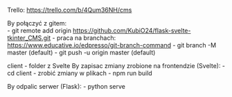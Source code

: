 Trello: https://trello.com/b/4Qum36NH/cms

By połączyć z gitem: </br>
    - git remote add origin https://github.com/KubiO24/flask-svelte-tkinter_CMS.git
    - praca na branchach: https://www.educative.io/edpresso/git-branch-command
    - git branch -M master (default)
    - git push -u origin master (default)

client - folder z Svelte
By zapisac zmiany zrobione na frontendzie (Svelte):
    - cd client
    - zrobić zmiany w plikach
    - npm run build

By odpalic serwer (Flask):
    - python serve
